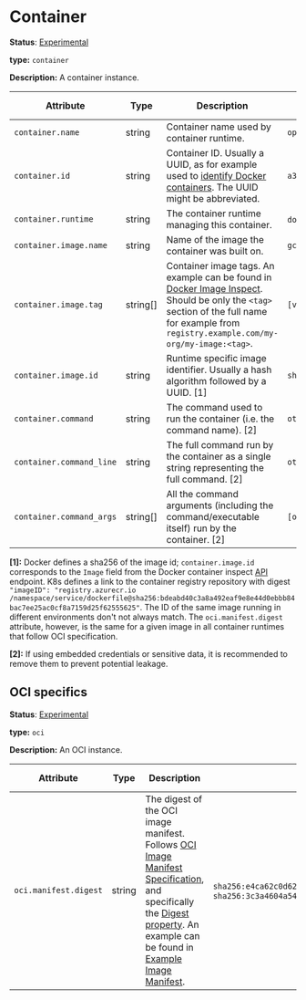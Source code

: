 # Container

**Status**: [Experimental][DocumentStatus]

**type:** `container`

**Description:** A container instance.

<!-- semconv container -->
| Attribute  | Type | Description  | Examples  | Requirement Level |
|---|---|---|---|---|
| `container.name` | string | Container name used by container runtime. | `opentelemetry-autoconf` | Recommended |
| `container.id` | string | Container ID. Usually a UUID, as for example used to [identify Docker containers](https://docs.docker.com/engine/reference/run/#container-identification). The UUID might be abbreviated. | `a3bf90e006b2` | Recommended |
| `container.runtime` | string | The container runtime managing this container. | `docker`; `containerd`; `rkt` | Recommended |
| `container.image.name` | string | Name of the image the container was built on. | `gcr.io/opentelemetry/operator` | Recommended |
| `container.image.tag` | string[] | Container image tags. An example can be found in [Docker Image Inspect](https://docs.docker.com/engine/api/v1.43/#tag/Image/operation/ImageInspect). Should be only the `<tag>` section of the full name for example from `registry.example.com/my-org/my-image:<tag>`. | `[v1.27.1, 3.5.7-0]` | Recommended |
| `container.image.id` | string | Runtime specific image identifier. Usually a hash algorithm followed by a UUID. [1] | `sha256:19c92d0a00d1b66d897bceaa7319bee0dd38a10a851c60bcec9474aa3f01e50f` | Recommended |
| `container.command` | string | The command used to run the container (i.e. the command name). [2] | `otelcontribcol` | Opt-In |
| `container.command_line` | string | The full command run by the container as a single string representing the full command. [2] | `otelcontribcol --config config.yaml` | Opt-In |
| `container.command_args` | string[] | All the command arguments (including the command/executable itself) run by the container. [2] | `[otelcontribcol, --config, config.yaml]` | Opt-In |

**[1]:** Docker defines a sha256 of the image id; `container.image.id` corresponds to the `Image` field from the Docker container inspect [API](https://docs.docker.com/engine/api/v1.43/#tag/Container/operation/ContainerInspect) endpoint.
K8s defines a link to the container registry repository with digest `"imageID": "registry.azurecr.io /namespace/service/dockerfile@sha256:bdeabd40c3a8a492eaf9e8e44d0ebbb84bac7ee25ac0cf8a7159d25f62555625"`.
The ID of the same image running in different environments don't not always match. The `oci.manifest.digest` attribute, however, is the same for a given image in all container runtimes that follow OCI specification.

**[2]:** If using embedded credentials or sensitive data, it is recommended to remove them to prevent potential leakage.
<!-- endsemconv -->

## OCI specifics

**Status**: [Experimental][DocumentStatus]

**type:** `oci`

**Description:** An OCI instance.

<!-- semconv oci -->
| Attribute  | Type | Description  | Examples  | Requirement Level |
|---|---|---|---|---|
| `oci.manifest.digest` | string | The digest of the OCI image manifest. Follows [OCI Image Manifest Specification](https://github.com/opencontainers/image-spec/blob/main/manifest.md), and specifically the [Digest property](https://github.com/opencontainers/image-spec/blob/main/descriptor.md#digests). An example can be found in [Example Image Manifest](https://docs.docker.com/registry/spec/manifest-v2-2/#example-image-manifest). | `sha256:e4ca62c0d62f3e886e684806dfe9d4e0cda60d54986898173c1083856cfda0f4`; `sha256:3c3a4604a545cdc127456d94e421cd355bca5b528f4a9c1905b15da2eb4a4c6b` | Recommended |
<!-- endsemconv -->

[DocumentStatus]: https://github.com/open-telemetry/opentelemetry-specification/tree/v1.22.0/specification/document-status.md
